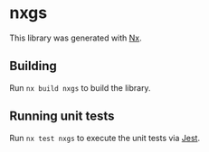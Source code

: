 # nxgs

This library was generated with [Nx](https://nx.dev).

## Building

Run `nx build nxgs` to build the library.

## Running unit tests

Run `nx test nxgs` to execute the unit tests via [Jest](https://jestjs.io).
